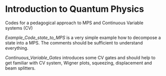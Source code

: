 # Introduction to Quantum Physics
Codes for a pedagogical approach to MPS and Continuous Variable systems (CV)

*Example_Code_state_to_MPS* is a very simple example how to decompose a state into a MPS. The comments should be sufficient to understand everything.

*Continuous_Variable_Gates* introduces some CV gates and should help to get familiar with CV system, Wigner plots, squeezing, displacement and beam splitters.
